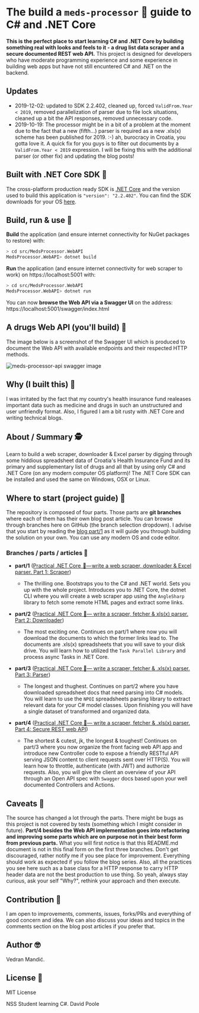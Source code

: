 # The build a `meds-processor` 💊 guide to C# and .NET Core

**This is the perfect place to start learning C# and .NET Core by building something real with looks and feels to it - a drug list data scraper and a secure documented REST web API.** This project is designed for developers who have moderate programming experience and some experience in building web apps but have not still encuntered C# and .NET on the backend.

## Updates

- 2019-12-02: updated to SDK 2.2.402, cleaned up, forced `ValidFrom.Year < 2019`, removed parallelization of parser due to file lock situations, cleaned up a bit the API responses, removed unnecessary code.
- 2019-10-19: The processor might be in a bit of a problem at the moment due to the fact that a new (fifth...) parser is required as a new .xls(x) scheme has been published for 2019. :-) ah, burocracy in Croatia, you gotta love it. A quick fix for you guys is to filter out documents by a `ValidFrom.Year < 2019` expression. I will be fixing this with the additional parser (or other fix) and updating the blog posts!

## Built with .NET Core SDK 🔧

The cross-platform production ready SDK is [.NET Core](https://dotnet.microsoft.com/download) and the version used to build this application is `"version": "2.2.402"`. You can find the SDK downloads for your OS [here](https://dotnet.microsoft.com/download/dotnet-core/2.2#sdk-2.2.402).

## Build, run & use 🏃

**Build** the application (and ensure internet connectivity for NuGet packages to restore) with:

```bash
> cd src/MedsProcessor.WebAPI
MedsProcessor.WebAPI> dotnet build
```

**Run** the application (and ensure internet connectivity for web scraper to work) on https://localhost:5001 with:

```bash
> cd src/MedsProcessor.WebAPI
MedsProcessor.WebAPI> dotnet run
```

You can now **browse the Web API via a Swagger UI** on the address: https://localhost:5001/swagger/index.html

## A drugs Web API (you'll build) 🤖

The image below is a screenshot of the Swagger UI which is produced to document the Web API with available endpoints and their respected HTTP methods.

![meds-processor-api swagger image](https://i.ibb.co/tXV63wf/meds-processor-api.png)

## Why (I built this) 🙈

I was irritated by the fact that my country's health insurance fund realeases important data such as medicine and drugs in such an unstructured and user unfriendly format. Also, I figured I am a bit rusty with .NET Core and writing technical blogs.

## About / Summary 🕵

Learn to build a web scraper, downloader & Excel parser by digging through some hiddious spreadsheet data of Croatia's Health Insurance Fund and its primary and supplementary list of drugs and all that by using only C# and .NET Core (on any modern computer OS platform)! The .NET Core SDK can be installed and used the same on Windows, OSX or Linux.

## Where to start (project guide) 🤔

The repository is composed of four parts. Those parts are **git branches** where each of them has their own blog post article. You can browse through branches here on GitHub (the branch selection dropdown). I advise that you start by reading the [blog part/1](https://medium.com/@vekzdran/practical-net-core-write-a-web-scraper-downloader-excel-parser-part-1-4-ece43e0af898) as it will guide you through building the solution on your own. You can use any modern OS and code editor.

### Branches / parts / articles 🌱

- **part/1** ([Practical .NET Core  🚀— write a web scraper, downloader & Excel parser. Part 1: Scraper](https://medium.com/@vekzdran/practical-net-core-write-a-web-scraper-downloader-excel-parser-part-1-4-ece43e0af898))
  - The thrilling one. Bootstraps you to the C# and .NET world. Sets you up with the whole project. Introduces you to .NET Core, the dotnet CLI where you will create a web scraper app using the `AngleSharp` library to fetch some remote HTML pages and extract some links.

- **part/2** ([Practical .NET Core 🚀— write a scraper, fetcher & xls(x) parser. Part 2: Downloader](https://medium.com/@vekzdran/practical-net-core-write-a-scraper-fetcher-xls-x-parser-part-2-parallel-downloading-fc4d21f21417))
  - The most exciting one. Continues on part/1 where now you will download the documents to which the former links lead to. The documents are .xls(x) spreadsheets that you will save to your disk drive. You will learn how to utilized the `Task Parallel Library` and process async Tasks in .NET Core.

- **part/3** ([Practical .NET Core 🚀— write a scraper, fetcher & .xls(x) parser. Part 3: Parser](https://medium.com/@vekzdran/practical-net-core-build-a-scraper-fetcher-xls-x-parser-part-3-cross-platform-parser-657822ea8471))
  - The longest and thughest. Continues on part/2 where you have downloaded spreadsheet docs that need parsing into C# models. You will learn to use the `NPOI` spreadsheets parsing library to extract relevant data for your C# model classes. Upon finishing you will have a single dataset of transformed and organized data.

- **part/4** ([Practical .NET Core 🚀— write a scraper, fetcher & .xls(x) parser. Part 4: Secure REST web API](https://medium.com/@vekzdran/practical-net-core-write-a-web-scraper-fetcher-excel-parser-part-4-secure-rest-web-api-b07d002c0bac))
  - The shortest & cutest, jk, the longest & toughest! Continues on part/3 where you now organize the front facing web API app and introduce new Controller code to expose a friendly RESTful API serving JSON content to client requests sent over HTTP(S). You will learn how to throttle, authenticate (with JWT) and authorize requests. Also, you will give the client an overview of your API through an Open API spec with `Swagger` docs based upon your well documented Controllers and Actions.

## Caveats 🤕

The source has changed a lot through the parts. There might be bugs as this project is not covered by tests (something which I might consider in future). **Part/4 besides the Web API implementation goes into refactoring and improving some parts which are on purpose not in their best form from previous parts.** What you will first notice is that this README.md document is not in this final form on the first three branches. Don't get discouraged, rather notify me if you see place for improvement. Everything should work as expected if you follow the blog series. Also, all the practices you see here such as a base class for a HTTP response to carry HTTP header data are not the best production to use thing. So yeah, always stay curious, ask your self "Why?", rethink your approach and then execute.

## Contribution 💞

I am open to improvements, comments, issues, forks/PRs and everything of good concern and idea.
We can also discuss your ideas and topics in the comments section on the blog post articles if you prefer that.

## Author 🤓

Vedran Mandić.

## License 👀

MIT License

NSS Student learning C#.
David Poole
